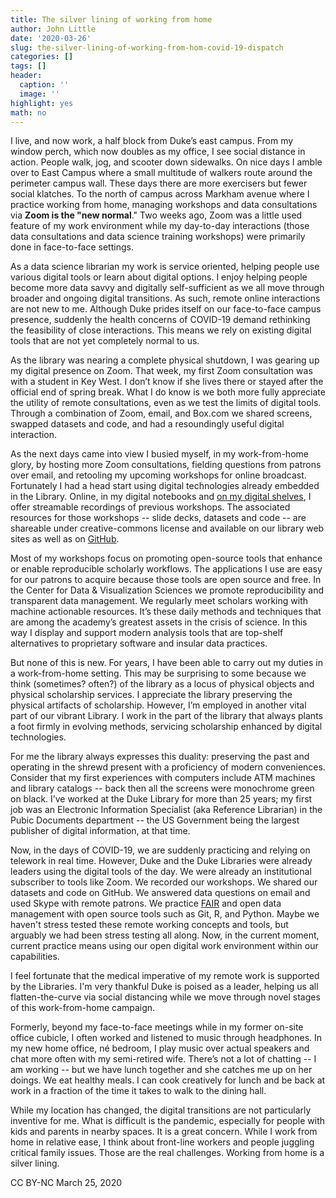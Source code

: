 ```yaml
---
title: The silver lining of working from home
author: John Little
date: '2020-03-26'
slug: the-silver-lining-of-working-from-hom-covid-19-dispatch
categories: []
tags: []
header:
  caption: ''
  image: ''
highlight: yes
math: no
---
```


I live, and now work, a half block from Duke’s east campus.  From my window perch, which now doubles as my office, I see social distance in action.  People walk, jog, and scooter down sidewalks.  On nice days I amble over to East Campus where a small multitude of walkers route around the perimeter campus wall.  These days there are more exercisers but fewer social klatches.   To the north of campus across Markham avenue where I practice working from home, managing workshops and data consultations via **Zoom is the "new normal**."  Two weeks ago, Zoom was a little used feature of my work environment while my day-to-day interactions (those data consultations and data science training workshops) were primarily done in face-to-face settings. 

As a data science librarian my work is service oriented, helping people use various digital tools or learn about digital options.  I enjoy helping people become more data savvy and digitally self-sufficient as we all move through broader and ongoing digital transitions.  As such, remote online interactions are not new to me.  Although Duke prides itself on our face-to-face campus presence, suddenly the health concerns of COVID-19 demand rethinking the feasibility of close interactions. This means we rely on existing digital tools that are not yet completely normal to us.

As the library was nearing a complete physical shutdown, I was gearing up my digital presence on Zoom.  That week, my first Zoom consultation was with a student in Key West.  I don’t know if she lives there or stayed after the official end of spring break.  What I do know is we both more fully appreciate the utility of remote consultations, even as we test the limits of digital tools.  Through a combination of Zoom, email, and Box.com we shared screens, swapped datasets and code, and had a resoundingly useful digital interaction.  

As the next days came into view I busied myself, in my work-from-home glory, by hosting more Zoom consultations, fielding questions from patrons over email, and retooling my upcoming workshops for online broadcast. Fortunately I had a head start using digital technologies already embedded in the Library.  Online, in my digital notebooks and [on my digital shelves](https://rfun.library.duke.edu/), I offer streamable recordings of previous workshops.  The associated resources for those workshops -- slide decks, datasets and code -- are shareable under creative-commons license and available on our library web sites as well as on [GitHub](https://github.com/libjohn/).  

Most of my workshops focus on promoting open-source tools that enhance or enable reproducible scholarly workflows. The applications I use are easy for our patrons to acquire because those tools are open source and free.  In the Center for Data & Visualization Sciences we promote reproducibility and transparent data management. We regularly meet scholars working with machine actionable resources. It’s these daily methods and techniques that are among the academy’s greatest assets in the crisis of science.  In this way I display and support modern analysis tools that are top-shelf alternatives to proprietary software and insular data practices.

But none of this is new.  For years, I have been able to carry out my duties in a work-from-home setting.  This may be surprising to some because we think (sometimes?  often?) of the library as a locus of physical objects and physical scholarship services.  I appreciate the library preserving the physical artifacts of scholarship.  However, I’m employed in another vital part of our vibrant Library.  I work in the part of the library that always plants a foot firmly in evolving methods, servicing scholarship enhanced by digital technologies.  

For me the library always expresses this duality:  preserving the past and operating in the shrewd present with a proficiency of modern conveniences.  Consider that my first experiences with computers include ATM machines and library catalogs -- back then all the screens were monochrome green on black.  I’ve worked at the Duke Library for more than 25 years; my first job was an Electronic Information Specialist (aka Reference Librarian) in the Pubic Documents department -- the US Government being the largest publisher of digital information, at that time.    

Now, in the days of COVID-19, we are suddenly practicing and relying on telework in real time. However, Duke and the Duke Libraries were already leaders using the digital tools of the day.  We were already an institutional subscriber to tools like Zoom.  We recorded our workshops.  We shared our datasets and code on GitHub.  We answered data questions on email and used Skype with remote patrons.  We practice [FAIR](https://en.wikipedia.org/wiki/FAIR_data) and open data management with open source tools such as Git, R, and Python.  Maybe we haven't stress tested these remote working concepts and tools, but arguably we had been stress testing all along.  Now, in the current moment, current practice means using our open digital work environment within our capabilities.

I feel fortunate that the medical imperative of my remote work is supported by the Libraries.  I'm very thankful Duke is poised as a leader, helping us all flatten-the-curve via social distancing while we move through novel stages of this work-from-home campaign. 

Formerly, beyond my face-to-face meetings while in my former on-site office cubicle, I often worked and listened to music through headphones.  In my new home office, né bedroom, I play music over actual speakers and chat more often with my semi-retired wife.  There’s not a lot of chatting -- I am working -- but we have lunch together and she catches me up on her doings.  We eat healthy meals.  I can cook creatively for lunch and be back at work in a fraction of the time it takes to walk to the dining hall. 

While my location has changed, the digital transitions are not particularly inventive for me.  What is difficult is the pandemic, especially for people with kids and parents in nearby spaces. It is a great concern.  While I work from home in relative ease, I think about front-line workers and people juggling critical family issues.  Those are the real challenges. Working from home is a silver lining.

CC BY-NC	March 25, 2020
